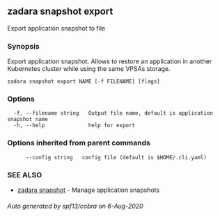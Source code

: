 ## zadara snapshot export

Export application snapshot to file

### Synopsis

Export application snapshot. Allows to restore an application in another Kubernetes cluster while using the same VPSAs storage.

```
zadara snapshot export NAME [-f FILENAME] [flags]
```

### Options

```
  -f, --filename string   Output file name, default is application snapshot name
  -h, --help              help for export
```

### Options inherited from parent commands

```
      --config string   config file (default is $HOME/.cli.yaml)
```

### SEE ALSO

* [zadara snapshot](zadara_snapshot.md)	 - Manage application snapshots

###### Auto generated by spf13/cobra on 6-Aug-2020
